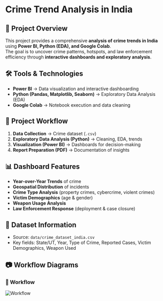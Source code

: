 # Crime Trend Analysis in India

## 📌 Project Overview
This project provides a comprehensive **analysis of crime trends in India** using **Power BI, Python (EDA), and Google Colab**.  
The goal is to uncover crime patterns, hotspots, and law enforcement efficiency through **interactive dashboards and exploratory analysis**.

## 🛠️ Tools & Technologies
- **Power BI** → Data visualization and interactive dashboarding
- **Python (Pandas, Matplotlib, Seaborn)** → Exploratory Data Analysis (EDA)
- **Google Colab** → Notebook execution and data cleaning

## 🚀 Project Workflow
1. **Data Collection** → Crime dataset (`.csv`)
2. **Exploratory Data Analysis (Python)** → Cleaning, EDA, trends
3. **Visualization (Power BI)** → Dashboards for decision-making
4. **Report Preparation (PDF)** → Documentation of insights

## 📊 Dashboard Features
- **Year-over-Year Trends** of crime
- **Geospatial Distribution** of incidents
- **Crime Type Analysis** (property crimes, cybercrime, violent crimes)
- **Victim Demographics** (age & gender)
- **Weapon Usage Analysis**
- **Law Enforcement Response** (deployment & case closure)

## 📑 Dataset Information
- Source: `data/crime_dataset_india.csv`
- Key fields: State/UT, Year, Type of Crime, Reported Cases, Victim Demographics, Weapon Used

## 📷 Workflow Diagrams
### 🔹 Workflow
![Workflow](./diagrams/workflow.png)

